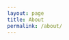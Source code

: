 ```yaml
---
layout: page
title: About
permalink: /about/
---
```



<style>
    /* Style looks pretty compact, trace grid-container and grid-item in the code */
    .grid-container {
        display: grid;
        grid-template-columns: repeat(auto-fill, minmax(150px, 1fr)); /* Dynamic columns */
        gap: 10px;
    }
    .grid-item {
        text-align: center;
    }
    .grid-item img {
        width: 100%;
        height: 150px; /* Fixed height for uniformity */
        object-fit: contain; /* Ensure the image fits within the fixed height */
    }
    .grid-item p {
        margin: 5px 0; /* Add some margin for spacing */
    }
</style>

<!-- This grid_container class is for the CSS styling, the id is for JavaScript connection -->
<div class="grid-container" id="grid_container">
    <!-- content will be added here by JavaScript -->
</div>

<script>
    // 1. Make a connection to the HTML container defined in the HTML div
    var container = document.getElementById("grid_container"); // This container connects to the HTML div

    // 2. Define a JavaScript object for our data rows for the Living in the World grid
    // var http_source = "https://upload.wikimedia.org/wikipedia/commons/";
    var living_in_the_world = [
        {"flag": "https://raw.githubusercontent.com/isocpp/logos/master/cpp_logo.png", "greeting": "Programming Language", "description": "C++ - 4 years"},
        {"flag": "https://www.competitionsciences.org/wp-content/uploads/2017/04/CYBERPATRIOT_Defense-Competition_Blue.png", "greeting": "Infosec Competition", "description": "CyberPatriot - 2 years"},
        {"flag": "https://cdn.worldvectorlogo.com/logos/kali-1.svg", "greeting": "Linux distro", "description": "Kali Linux - 3 years"},
        {"flag": "https://upload.wikimedia.org/wikipedia/commons/f/fe/Seal_of_the_United_States_Intelligence_Community.svg", "greeting": "Open Source Intelligence", "description": "OSINT Enthusiast - 4 years"},
        {"flag": "https://media.discordapp.net/attachments/764275236022779944/1281083203444281345/image-removebg-preview_1.png?ex=66da6d35&is=66d91bb5&hm=f0e397692e7b89cd1e8cf94e3530fe8691d7398bb54eb791cb11d9c77c120bec&=&format=webp&quality=lossless&width=350&height=350", "greeting": "Read the fantastic manual!", "description": "RTFM! - 4 years"}
    ]; 
    
    // Function to create a grid item
    function createGridItem(location) {
        // Create a "div" with "class grid-item" for each row
        var gridItem = document.createElement("div");
        gridItem.className = "grid-item";  // This class name connects the gridItem to the CSS style elements

        // Add "img" HTML tag for the flag
        var img = document.createElement("img");
        img.src = location.flag; // use the full URL for the flag
        img.alt = location.flag + " Flag"; // add alt text for accessibility

        // Add "p" HTML tag for the description
        var description = document.createElement("p");
        description.textContent = location.description; // extract the description

        // Add "p" HTML tag for the greeting
        var greeting = document.createElement("p");
        greeting.textContent = location.greeting;  // extract the greeting

        // Append img and p HTML tags to the grid item DIV
        gridItem.appendChild(img);
        gridItem.appendChild(description);
        gridItem.appendChild(greeting);

        return gridItem;
    }

    // 3. Build grid items inside of our container for each row of data
    for (const location of living_in_the_world) {
        var gridItem = createGridItem(location);
        container.appendChild(gridItem);
    }
</script>
